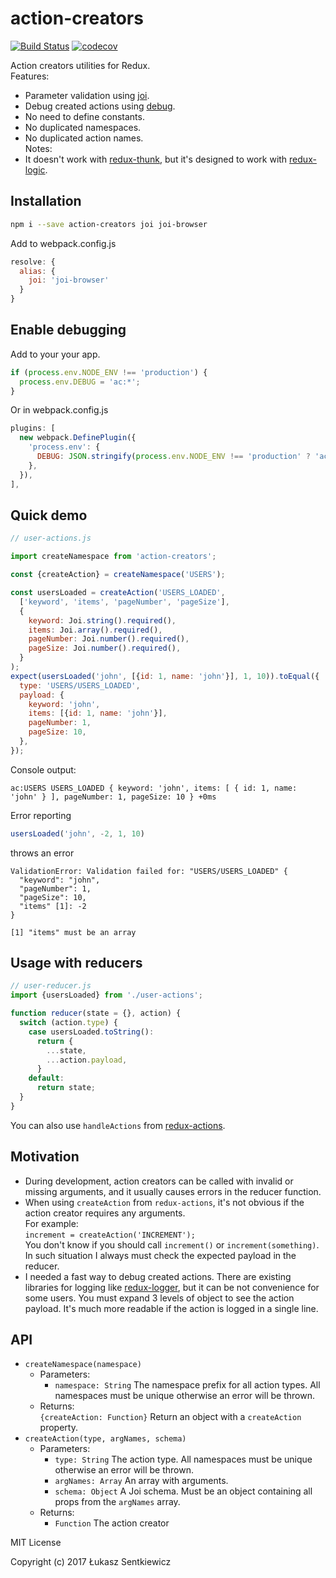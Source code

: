 # action-creators
[![Build Status](https://travis-ci.org/lsentkiewicz/debug-it.svg?branch=master)](https://travis-ci.org/lsentkiewicz/action-creators)
[![codecov](https://codecov.io/gh/lsentkiewicz/debug-it/branch/master/graph/badge.svg)](https://codecov.io/gh/lsentkiewicz/action-creators)

Action creators utilities for Redux.  
Features:
- Parameter validation using [joi](https://www.npmjs.com/package/joi).
- Debug created actions using [debug](https://www.npmjs.com/package/debug).
- No need to define constants.
- No duplicated namespaces.
- No duplicated action names.  
Notes:
- It doesn't work with [redux-thunk](https://www.npmjs.com/package/redux-thunk), but it's designed to work with [redux-logic](https://www.npmjs.com/package/redux-logic).

## Installation
```bash
npm i --save action-creators joi joi-browser
```
Add to webpack.config.js
```js
resolve: {
  alias: {
    joi: 'joi-browser'
  }
}
```

## Enable debugging
Add to your your app.
```js
if (process.env.NODE_ENV !== 'production') {
  process.env.DEBUG = 'ac:*';
}
```
Or in webpack.config.js
```js
plugins: [
  new webpack.DefinePlugin({
    'process.env': {
      DEBUG: JSON.stringify(process.env.NODE_ENV !== 'production' ? 'ac:*' : ''),
    },
  }),
],
```

## Quick demo

```js
// user-actions.js

import createNamespace from 'action-creators';

const {createAction} = createNamespace('USERS');

const usersLoaded = createAction('USERS_LOADED',
  ['keyword', 'items', 'pageNumber', 'pageSize'],
  {
    keyword: Joi.string().required(),
    items: Joi.array().required(),
    pageNumber: Joi.number().required(),
    pageSize: Joi.number().required(),
  }
);
expect(usersLoaded('john', [{id: 1, name: 'john'}], 1, 10)).toEqual({
  type: 'USERS/USERS_LOADED',
  payload: {
    keyword: 'john',
    items: [{id: 1, name: 'john'}],
    pageNumber: 1,
    pageSize: 10,
  },
});
```

Console output:
```
ac:USERS USERS_LOADED { keyword: 'john', items: [ { id: 1, name: 'john' } ], pageNumber: 1, pageSize: 10 } +0ms
```

Error reporting
```js
usersLoaded('john', -2, 1, 10)
```

throws an error
```
ValidationError: Validation failed for: "USERS/USERS_LOADED" {
  "keyword": "john",
  "pageNumber": 1,
  "pageSize": 10,
  "items" [1]: -2
}

[1] "items" must be an array

```

## Usage with reducers

```js
// user-reducer.js
import {usersLoaded} from './user-actions';

function reducer(state = {}, action) {
  switch (action.type) {
    case usersLoaded.toString(): 
      return {
        ...state,
        ...action.payload,
      }
    default:
      return state;
  }
}
```

You can also use `handleActions` from [redux-actions](http://npmjs.com/package/redux-actions).

## Motivation
- During development, action creators can be called with invalid or missing arguments, and it usually causes errors in the reducer function.  
- When using `createAction` from `redux-actions`, it's not obvious if the action creator requires any arguments.  
   For example:  
   `increment = createAction('INCREMENT');`  
   You don't know if you should call `increment()` or `increment(something)`. In such situation I always must check the expected payload in the reducer.
- I needed a fast way to debug created actions. There are existing libraries for logging like [redux-logger](http://npmjs.com/package/redux-logger),
  but it can be not convenience for some users. You must expand 3 levels of object to see the action payload.
  It's much more readable if the action is logged in a single line.

## API
- `createNamespace(namespace)`
  - Parameters:  
     - `namespace: String` The namespace prefix for all action types. All namespaces must be unique otherwise an error will be thrown.  
   - Returns:  
    `{createAction: Function}` Return an object with a `createAction` property.
- `createAction(type, argNames, schema)`  
  - Parameters:
     - `type: String` The action type. All namespaces must be unique otherwise an error will be thrown.
     - `argNames: Array` An array with arguments.
     - `schema: Object` A Joi schema. Must be an object containing all props from the `argNames` array.  
  - Returns:
     - `Function` The action creator



MIT License

Copyright (c) 2017 Łukasz Sentkiewicz